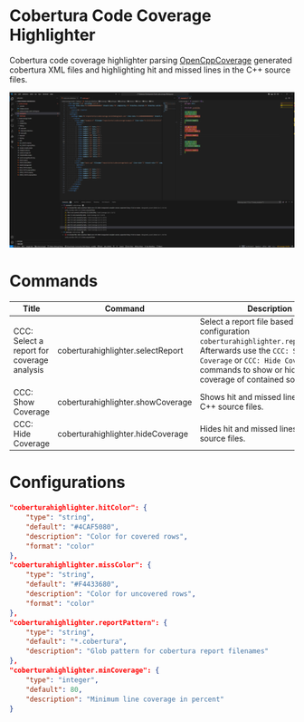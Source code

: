 # Cobertura Code Coverage Highlighter

Cobertura code coverage highlighter parsing [OpenCppCoverage](https://github.com/OpenCppCoverage/OpenCppCoverage) generated cobertura XML files and highlighting hit and missed lines in the C++ source files.

![doc/extension.png](doc/extension.png)

# Commands

|Title|Command|Description|
|-|-|-|
|CCC: Select a report for coverage analysis|coberturahighlighter.selectReport|Select a report file based on configuration `coberturahighlighter.reportPattern`. Afterwards use the `CCC: Show Coverage` or `CCC: Hide Coverage` commands to show or hide the coverage of contained source files.|
|CCC: Show Coverage|coberturahighlighter.showCoverage|Shows hit and missed lines in the C++ source files.|
|CCC: Hide Coverage|coberturahighlighter.hideCoverage|Hides hit and missed lines in the C++ source files.|

# Configurations

```json
"coberturahighlighter.hitColor": {
    "type": "string",
    "default": "#4CAF5080",
    "description": "Color for covered rows",
    "format": "color"
},
"coberturahighlighter.missColor": {
    "type": "string",
    "default": "#F4433680",
    "description": "Color for uncovered rows",
    "format": "color"
},
"coberturahighlighter.reportPattern": {
    "type": "string",
    "default": "*.cobertura",
    "description": "Glob pattern for cobertura report filenames"
},
"coberturahighlighter.minCoverage": {
    "type": "integer",
    "default": 80,
    "description": "Minimum line coverage in percent"
}
```